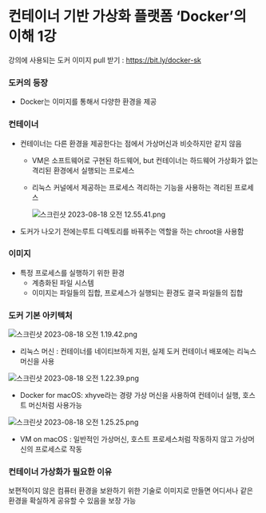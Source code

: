 # 컨테이너 기반 가상화 플랫폼 ‘Docker’의 이해 1강

강의에 사용되는 도커 이미지 pull 받기 : https://bit.ly/docker-sk

### 도커의 등장

- Docker는 이미지를 통해서 다양한 환경을 제공

### 컨테이너

- 컨테이너는 다른 환경을 제공한다는 점에서 가상머신과 비슷하지만 같지 않음
    - VM은 소프트웨어로 구현된 하드웨어, but 컨테이너는 하드웨어 가상화가 없는 격리된 환경에서 실행되는 프로세스
    - 리눅스 커널에서 제공하는 프로세스 격리하는 기능을 사용하는 격리된 프로세스
        
        ![스크린샷 2023-08-18 오전 12.55.41.png](%E1%84%8F%E1%85%A5%E1%86%AB%E1%84%90%E1%85%A6%E1%84%8B%E1%85%B5%E1%84%82%E1%85%A5%20%E1%84%80%E1%85%B5%E1%84%87%E1%85%A1%E1%86%AB%20%E1%84%80%E1%85%A1%E1%84%89%E1%85%A1%E1%86%BC%E1%84%92%E1%85%AA%20%E1%84%91%E1%85%B3%E1%86%AF%E1%84%85%E1%85%A2%E1%86%BA%E1%84%91%E1%85%A9%E1%86%B7%20%E2%80%98Docker%E2%80%99%E1%84%8B%E1%85%B4%20%E1%84%8B%E1%85%B5%E1%84%92%E1%85%A2%20%203fd85a6a4a8849f090e4d4d05d190b0c/%25E1%2584%2589%25E1%2585%25B3%25E1%2584%258F%25E1%2585%25B3%25E1%2584%2585%25E1%2585%25B5%25E1%2586%25AB%25E1%2584%2589%25E1%2585%25A3%25E1%2586%25BA_2023-08-18_%25E1%2584%258B%25E1%2585%25A9%25E1%2584%258C%25E1%2585%25A5%25E1%2586%25AB_12.55.41.png)
        
- 도커가 나오기 전에는루트 디렉토리를 바꿔주는 역할을 하는 chroot을 사용함

### 이미지

- 특정 프로세스를 실행하기 위한 환경
    - 계층화된 파일 시스템
    - 이미지는 파일들의 집합, 프로세스가 실행되는 환경도 결국 파일들의 집합

### 도커 기본 아키텍처

![스크린샷 2023-08-18 오전 1.19.42.png](%E1%84%8F%E1%85%A5%E1%86%AB%E1%84%90%E1%85%A6%E1%84%8B%E1%85%B5%E1%84%82%E1%85%A5%20%E1%84%80%E1%85%B5%E1%84%87%E1%85%A1%E1%86%AB%20%E1%84%80%E1%85%A1%E1%84%89%E1%85%A1%E1%86%BC%E1%84%92%E1%85%AA%20%E1%84%91%E1%85%B3%E1%86%AF%E1%84%85%E1%85%A2%E1%86%BA%E1%84%91%E1%85%A9%E1%86%B7%20%E2%80%98Docker%E2%80%99%E1%84%8B%E1%85%B4%20%E1%84%8B%E1%85%B5%E1%84%92%E1%85%A2%20%203fd85a6a4a8849f090e4d4d05d190b0c/%25E1%2584%2589%25E1%2585%25B3%25E1%2584%258F%25E1%2585%25B3%25E1%2584%2585%25E1%2585%25B5%25E1%2586%25AB%25E1%2584%2589%25E1%2585%25A3%25E1%2586%25BA_2023-08-18_%25E1%2584%258B%25E1%2585%25A9%25E1%2584%258C%25E1%2585%25A5%25E1%2586%25AB_1.19.42.png)

- 리눅스 머신 : 컨테이너를 네이티브하게 지원, 실제 도커 컨테이너 배포에는 리눅스 머신을 사용

![스크린샷 2023-08-18 오전 1.22.39.png](%E1%84%8F%E1%85%A5%E1%86%AB%E1%84%90%E1%85%A6%E1%84%8B%E1%85%B5%E1%84%82%E1%85%A5%20%E1%84%80%E1%85%B5%E1%84%87%E1%85%A1%E1%86%AB%20%E1%84%80%E1%85%A1%E1%84%89%E1%85%A1%E1%86%BC%E1%84%92%E1%85%AA%20%E1%84%91%E1%85%B3%E1%86%AF%E1%84%85%E1%85%A2%E1%86%BA%E1%84%91%E1%85%A9%E1%86%B7%20%E2%80%98Docker%E2%80%99%E1%84%8B%E1%85%B4%20%E1%84%8B%E1%85%B5%E1%84%92%E1%85%A2%20%203fd85a6a4a8849f090e4d4d05d190b0c/%25E1%2584%2589%25E1%2585%25B3%25E1%2584%258F%25E1%2585%25B3%25E1%2584%2585%25E1%2585%25B5%25E1%2586%25AB%25E1%2584%2589%25E1%2585%25A3%25E1%2586%25BA_2023-08-18_%25E1%2584%258B%25E1%2585%25A9%25E1%2584%258C%25E1%2585%25A5%25E1%2586%25AB_1.22.39.png)

- Docker for macOS: xhyve라는 경량 가상 머신을 사용하여 컨테이너 실행, 호스트 머신처럼 사용가능

![스크린샷 2023-08-18 오전 1.25.25.png](%E1%84%8F%E1%85%A5%E1%86%AB%E1%84%90%E1%85%A6%E1%84%8B%E1%85%B5%E1%84%82%E1%85%A5%20%E1%84%80%E1%85%B5%E1%84%87%E1%85%A1%E1%86%AB%20%E1%84%80%E1%85%A1%E1%84%89%E1%85%A1%E1%86%BC%E1%84%92%E1%85%AA%20%E1%84%91%E1%85%B3%E1%86%AF%E1%84%85%E1%85%A2%E1%86%BA%E1%84%91%E1%85%A9%E1%86%B7%20%E2%80%98Docker%E2%80%99%E1%84%8B%E1%85%B4%20%E1%84%8B%E1%85%B5%E1%84%92%E1%85%A2%20%203fd85a6a4a8849f090e4d4d05d190b0c/%25E1%2584%2589%25E1%2585%25B3%25E1%2584%258F%25E1%2585%25B3%25E1%2584%2585%25E1%2585%25B5%25E1%2586%25AB%25E1%2584%2589%25E1%2585%25A3%25E1%2586%25BA_2023-08-18_%25E1%2584%258B%25E1%2585%25A9%25E1%2584%258C%25E1%2585%25A5%25E1%2586%25AB_1.25.25.png)

- VM on macOS : 일반적인 가상머신, 호스트 프로세스처럼 작동하지 않고 가상머신의 프로세스로 작동

### 컨테이너 가상화가 필요한 이유

보편적이지 않은 컴퓨터 환경을 보완하기 위한 기술로 이미지로 만들면 어디서나 같은 환경을 확실하게 공유할 수 있음을 보장 가능
